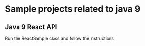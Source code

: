 # Sample projects related to java 9

## Java 9 React API 

Run the ReactSample class and follow the instructions


